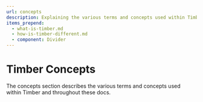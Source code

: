 ```yaml
---
url: concepts
description: Explaining the various terms and concepts used within Timber.
items_prepend:
  - what-is-timber.md
  - how-is-timber-different.md
  - component: Divider
---
```

# Timber Concepts

The concepts section describes the various terms and concepts used within Timber and throughout these docs.

